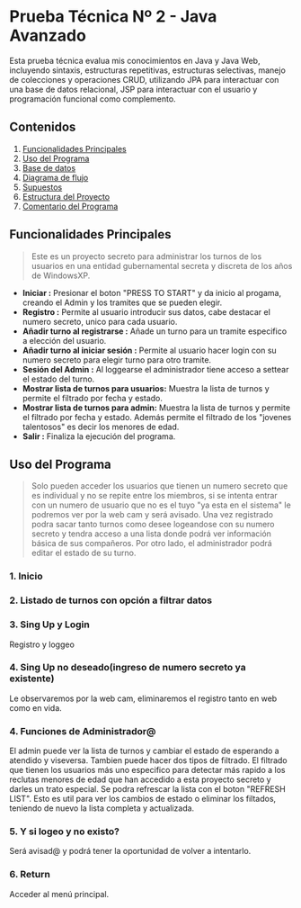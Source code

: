 # Prueba Técnica Nº 2 - Java Avanzado
Esta prueba técnica evalua mis conocimientos en Java y Java Web, incluyendo sintaxis, estructuras repetitivas, estructuras selectivas, manejo de colecciones y operaciones CRUD, utilizando JPA para interactuar con una base de datos relacional, JSP para interactuar con el usuario y programación funcional como complemento.

## Contenidos
1. [Funcionalidades Principales](#funcionalidades-principales)
2. [Uso del Programa](#uso-del-programa)
3. [Base de datos](#base-de-datos)
4. [Diagrama de flujo](#diagrama-de-flujo)
5. [Supuestos](#supuestos)
6. [Estructura del Proyecto](#estructura-del-proyecto)
7. [Comentario del Programa](#comentario-del-programa)

## Funcionalidades Principales
> Este es un proyecto secreto para administrar los turnos de los usuarios en una entidad gubernamental secreta y discreta de los años de WindowsXP.

- **Iniciar :** Presionar el boton "PRESS TO START" y da inicio al progama, creando el Admin y los tramites que se pueden elegir.
- **Registro :** Permite al usuario introducir sus datos, cabe destacar el numero secreto, unico para cada usuario.  
- **Añadir turno al registrarse :** Añade un turno para un tramite especifico  a elección del usuario.  
- **Añadir turno al iniciar sesión :** Permite al usuario hacer login con su numero secreto para elegir turno para otro tramite.  
- **Sesión del Admin :** Al loggearse el administrador tiene acceso a settear el estado del turno.  
- **Mostrar lista de turnos para usuarios:** Muestra la lista de turnos y permite el filtrado por fecha y estado.
- **Mostrar lista de turnos para admin:** Muestra la lista de turnos y permite el filtrado por fecha y estado. Además permite el filtrado de los "jovenes talentosos" es decir los menores de edad.
- **Salir :** Finaliza la ejecución del programa.

## Uso del Programa

> Solo pueden acceder los usuarios que tienen un numero secreto que es individual y no se repite entre los miembros, si se intenta entrar con un numero de usuario que no es el tuyo "ya esta en el sistema" le podremos ver por la web cam y será avisado. Una vez registrado podra sacar tanto turnos como desee logeandose con su numero secreto y tendra acceso a una lista donde podrá ver información básica de sus compañeros.
> Por otro lado, el administrador podrá editar el estado de su turno.

### 1. Inicio

### 2. Listado de turnos con opción a filtrar datos

### 3. Sing Up y Login
Registro y loggeo

### 4. Sing Up no deseado(ingreso de numero secreto ya existente)
Le observaremos por la web cam, eliminaremos el registro tanto en web como en vida.

### 4. Funciones de Administrador@
El admin puede ver la lista de turnos y cambiar el estado de esperando a atendido y viseversa.
Tambien puede hacer dos tipos de filtrado. El filtrado que tienen los usuarios más uno especifico para detectar más rapido a los reclutas menores de edad que han accedido a esta proyecto secreto y darles un trato especial.
Se podra refrescar la lista con el boton "REFRESH LIST". Esto es util para ver los cambios de estado o eliminar los filtados, teniendo de nuevo la lista completa y actualizada.

### 5. Y si logeo y no existo?
Será avisad@ y podrá tener la oportunidad de volver a intentarlo.

### 6. Return
Acceder al menú principal.

